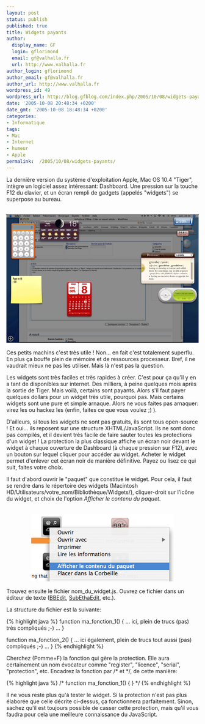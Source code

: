 ```yaml
---
layout: post
status: publish
published: true
title: Widgets payants
author:
  display_name: GF
  login: gflorimond
  email: gf@valhalla.fr
  url: http://www.valhalla.fr
author_login: gflorimond
author_email: gf@valhalla.fr
author_url: http://www.valhalla.fr
wordpress_id: 49
wordpress_url: http://blog.gfblog.com/index.php/2005/10/08/widgets-payants/
date: '2005-10-08 20:48:34 +0200'
date_gmt: '2005-10-08 18:48:34 +0200'
categories:
- Informatique
tags:
- Mac
- Internet
- humeur
- Apple
permalink:  /2005/10/08/widgets-payants/
---
```

<p>
La dernière version du système d'exploitation Apple, Mac OS 10.4 "Tiger", intègre un logiciel assez intéressant: Dashboard. Une pression sur la touche F12 du clavier, et un écran rempli de gadgets (appelés "widgets") se superpose au bureau.</p>
<p>
<center><br />
<img alt="dashboard" src="/public/posts/2005-10-08-widgets/dashboard.png" /><br />
</center></p>
<p>
Ces petits machins c'est très utile ! Non... en fait c'est totalement superflu. En plus ça bouffe plein de mémoire et de ressources processeur. Bref, il ne vaudrait mieux ne pas les utiliser. Mais là n'est pas la question.</p>
<p>
Les widgets sont très faciles et très rapides à créer. C'est pour ça qu'il y en a tant de disponibles sur internet. Des milliers, à peine quelques mois après la sortie de Tiger. Mais voilà, certains sont payants. Alors s'il faut payer quelques dollars pour un widget très utile, pourquoi pas. Mais certains widgets sont une pure et simple arnaque. Alors ne vous faites pas arnaquer: virez les ou hackez les (enfin, faites ce que vous voulez ;) ).</p>
<p>
D'ailleurs, si tous les widgets ne sont pas gratuits, ils sont tous open-source ! Et oui... ils reposent sur une structure XHTML/JavaScript. Ils ne sont donc pas compilés, et il devient très facile de faire sauter toutes les protections d'un widget ! La protection la plus classique affiche un écran noir devant le widget à chaque ouverture de Dashboard (à chaque pression sur F12), avec un bouton sur lequel cliquer pour accéder au widget. Acheter le widget permet d'enlever cet écran noir de manière définitive. Payez ou lisez ce qui suit, faites votre choix.</p>
<p>
Il faut d'abord ouvrir le "paquet" que constitue le widget. Pour cela, il faut se rendre dans le répertoire des widgets (<span class="Code">Macintosh HD/Utilisateurs/votre_nom/Bibliothèque/Widgets/</span>), cliquer-droit sur l'icône du widget, et choix de l'option <em>Afficher le contenu du paquet</em>.</p>
<p>
<center><br />
<img alt="dashboard" src="/public/posts/2005-10-08-widgets/widget1.png" /><br />
</center></p>
<p>
Trouvez ensuite le fichier <span class="Code">nom_du_widget.js</span>. Ouvrez ce fichier dans un éditeur de texte (<a href="http://www.barebones.com/products/bbedit/index.shtml">BBEdit</a>, <a href="http://www.codingmonkeys.de/subethaedit/">SubEthaEdit</a>, etc.).</p>
<p>
La structure du fichier est la suivante:<br />

{% highlight java %}
function ma_fonction_1()
{
... ici, plein de trucs (pas) très compliqués ;-) ...
}

function ma_fonction_2()
{
... ici également, plein de trucs tout aussi (pas) compliqués ;-) ...
}
{% endhighlight %}

<p>
Cherchez (Pomme+F) la fonction qui gère la protection. Elle aura certainement un nom évocateur comme "register", "licence", "serial", "protection", etc. Encadrez la fonction par /* et */, de cette manière:</p>
<p>

{% highlight java %}
/*
function ma_fonction_1()
{
}
*/
{% endhighlight %}

<p>
Il ne vous reste plus qu'à tester le widget. Si la protection n'est pas plus élaborée que celle décrite ci-dessus, ça fonctionnera parfaitement. Sinon, sachez qu'il est toujours possible de casser cette protection, mais qu'il vous faudra pour cela une meilleure connaissance du JavaScript.</p>
